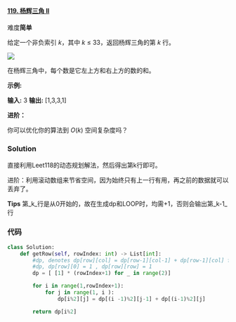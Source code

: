 #### [119. 杨辉三角 II](https://leetcode-cn.com/problems/pascals-triangle-ii/)

难度**简单**

给定一个非负索引 _k_，其中  _k_ ≤ 33，返回杨辉三角的第  _k_ 行。

![](https://upload.wikimedia.org/wikipedia/commons/0/0d/PascalTriangleAnimated2.gif)

在杨辉三角中，每个数是它左上方和右上方的数的和。

**示例:**

**输入:** 3
**输出:** [1,3,3,1]

**进阶：**

你可以优化你的算法到  _O_(_k_) 空间复杂度吗？

### Solution

直接利用Leet118的动态规划解法，然后得出第k行即可。

进阶：利用滚动数组来节省空间，因为始终只有上一行有用，再之前的数据就可以丢弃了。


**Tips**
第_k_行是从0开始的，故在生成dp和LOOP时，均需+1，否则会输出第_k-1_行


### 代码
```python
class Solution:
    def getRow(self, rowIndex: int) -> List[int]:
        #dp, denotes dp[row][col] = dp[row-1][col-1] + dp[row-1][col] for col >= 1, row >= 1 
        #dp, dp[row][0] = 1 , dp[row][row] = 1
        dp = [ [1] * (rowIndex+1) for _ in range(2)]

        for i in range(1,rowIndex+1):
            for j in range(1, i ): 
                dp[i%2][j] = dp[(i -1)%2][j-1] + dp[(i-1)%2][j]

        return dp[i%2]
```

